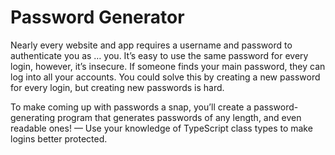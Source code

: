 # Password Generator

Nearly every website and app requires a username and password to authenticate you as … you. It’s easy to use the same password for every login, however, it’s insecure. If someone finds your main password, they can log into all your accounts. You could solve this by creating a new password for every login, but creating new passwords is hard.

To make coming up with passwords a snap, you’ll create a password-generating program that generates passwords of any length, and even readable ones! — Use your knowledge of TypeScript class types to make logins better protected.

